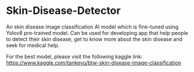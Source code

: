 # Skin-Disease-Detector
An skin disease image classification AI model which is fine-tuned using Yolov8 pre-trained model. Can be used for developing app that help people to detect their skin disease, get to know more about the skin disease and seek for medical help. 

For the best model, please visit the following kaggle link: https://www.kaggle.com/tankeyu/btw-skin-disease-image-classification
